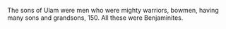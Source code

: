 The sons of Ulam were men who were mighty warriors, bowmen, having many sons and grandsons, 150. All these were Benjaminites.
